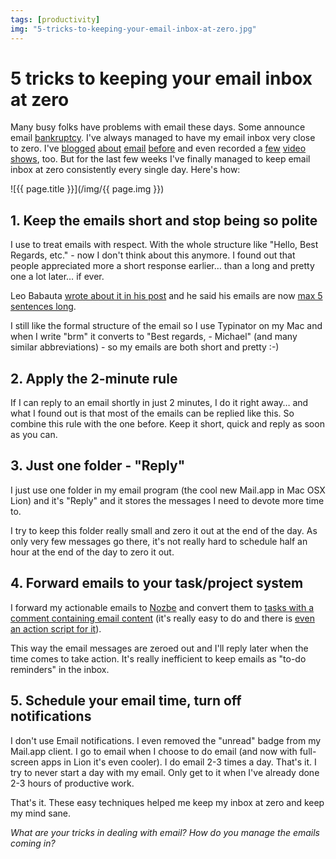 ```yaml
---
tags: [productivity]
img: "5-tricks-to-keeping-your-email-inbox-at-zero.jpg"
---
```


# 5 tricks to keeping your email inbox at zero


Many busy folks have problems with email these days. Some announce email [bankruptcy](http://www.avc.com/a_vc/2011/07/forced-email-bankruptcy.html). I've always managed to have my email inbox very close to zero. I've [blogged](/how-many-emails-are-you-not-receiving) [about](/clearing-pile-of-email-after-business-trip) [email](/handling-email-on-business-trips) [before](/email) and even recorded a [few](/my-simple-email-setup-with-imap/) [video](/processing-email-to-zero/) [shows](/get-a-life-outside-of-email/), too. But for the last few weeks I've finally managed to keep email inbox at zero consistently every single day. Here's how:

<!--More-->

![{{ page.title }}](/img/{{ page.img }})

## 1. Keep the emails short and stop being so polite

I use to treat emails with respect. With the whole structure like "Hello, Best Regards, etc." - now I don't think about this anymore. I found out that people appreciated more a short response earlier… than a long and pretty one a lot later… if ever.

Leo Babauta [wrote about it in his post](http://zenhabits.net/snore/) and he said his emails are now [max 5 sentences long](http://five.sentenc.es/).

I still like the formal structure of the email so I use Typinator on my Mac and when I write "brm" it converts to "Best regards, - Michael" (and many similar abbreviations) - so my emails are both short and pretty :-)

## 2. Apply the 2-minute rule

If I can reply to an email shortly in just 2 minutes, I do it right away… and what I found out is that most of the emails can be replied like this. So combine this rule with the one before. Keep it short, quick and reply as soon as you can.

## 3. Just one folder - "Reply"

I just use one folder in my email program (the cool new Mail.app in Mac OSX Lion) and it's "Reply" and it stores the messages I need to devote more time to.

I try to keep this folder really small and zero it out at the end of the day. As only very few messages go there, it's not really hard to schedule half an hour at the end of the day to zero it out.

## 4. Forward emails to your task/project system

I forward my actionable emails to [Nozbe][n] and convert them to [tasks with a comment containing email content](http://www.nozbe.com/gtd/blog/post-42d65ee/send_actions_with_comments_from_email_straight_to_nozbe) (it's really easy to do and there is [even an action script for it](http://www.nozbe.com/gtd/blog/post-fb26c3c/integrate_nozbe_with_gmail_and_mac_s_mailapp_and_osx_thanks_to_a_bookmarklet_and_applescripts)).

This way the email messages are zeroed out and I'll reply later when the time comes to take action. It's really inefficient to keep emails as "to-do reminders" in the inbox.

## 5. Schedule your email time, turn off notifications

I don't use Email notifications. I even removed the "unread" badge from my Mail.app client. I go to email when I choose to do email (and now with full-screen apps in Lion it's even cooler). I do email 2-3 times a day. That's it. I try to never start a day with my email. Only get to it when I've already done 2-3 hours of productive work.

That's it. These easy techniques helped me keep my inbox at zero and keep my mind sane.

_What are your tricks in dealing with email? How do you manage the emails coming in?_

  


  
  
  
 

  



[n]: https://michael.gratis/nozbe
